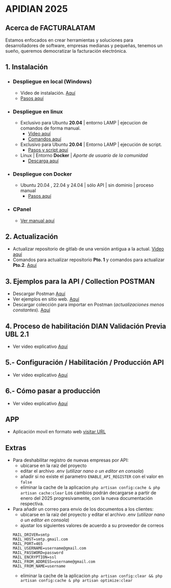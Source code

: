 # **APIDIAN 2025**

## Acerca de FACTURALATAM

Estamos enfocados en crear herramientas y soluciones para desarrolladores de software, empresas medianas y pequeñas, tenemos un sueño, queremos democratizar la facturación electrónica.

## 1. Instalación

- ###  Despliegue en local (Windows)
  * Video de instalación. [Aquí](https://www.youtube.com/watch?v=9Ds2DR3QLGY)
  * [Pasos aquí](https://git.buho.la/facturalatam/co-apidian2025/-/blob/master/Comandos%20Instalacion%20API%202025%20Windows.txt)
- ### Despliegue en linux
  *  Exclusivo para Ubuntu **20.04** | entorno LAMP | ejecucion de comandos de forma manual.
     * [Video aquí](https://www.youtube.com/watch?v=rEgrHADjsCY)
     * [Comandos aquí](https://git.buho.la/facturalatam/co-apidian2025/-/blob/master/Comandos%20Instalacion%20API%202025%20Linux%20Ubuntu%2020.txt?ref_type=heads)
  * Exclusivo para Ubuntu **20.04** | Entorno LAMP | ejecución de script.
     * [Pasos y script aquí](https://git.buho.la/facturalatam/co-apidian2025/-/snippets/35)
  * Linux | Entorno **Docker** | *Aporte de usuario de la comunidad*
     * [Descarga aquí](https://git.buho.la/facturalatam/co-apidian2025/-/blob/master/api_docker.zip?ref_type=heads)
- ### Despliegue con Docker
  * Ubuntu 20.04 , 22.04 y 24.04 | sólo API | sin dominio | proceso manual
     * [Pasos aquí](https://git.buho.la/-/snippets/31)
- ### CPanel
  * [Ver manual aquí](https://git.buho.la/facturalatam/co-apidian2025/-/snippets/37#requisitos)

## 2. Actualización

- Actualizar repositorio de gitlab de una versión antigua a la actual. [Video aquí](https://www.youtube.com/watch?v=6lwLKQCYvNY)
- Comandos para actualizar repositorio **Pto. 1** y comandos para actualizar **Pto.2**. [Aquí](https://git.buho.la/facturalatam/co-apidian2025/-/blob/master/Proceso%20de%20actualizacion%20APIDIAN.txt?ref_type=heads)

## 3. Ejemplos para la API / Collection POSTMAN

- Descargar Postman [Aquí](https://www.postman.com/downloads/)
- Ver ejemplos en sitio web. [Aquí](https://documenter.getpostman.com/view/1431398/2sAY4uCido)
- Descargar colección para importar en Postman (*actualizaciones menos constantes*). [Aquí](https://git.buho.la/facturalatam/co-apidian2025/-/blob/master/ApiDianV2.1.postman_collection.json?ref_type=heads)

## 4. Proceso de habilitación DIAN Validación Previa UBL 2.1

- Ver video explicativo [Aquí](https://www.youtube.com/watch?v=csTmbd1Ere8)

## 5.- Configuración / Habilitación / Producción API
* Ver video explicativo [Aquí](https://www.youtube.com/watch?v=TSF2nHN4W1I)

## 6.- Cómo pasar a producción
* Ver video explicativo [Aquí](https://www.youtube.com/watch?v=gBtd4XqwWtg)

## APP
* Aplicación movil en formato web [visitar URL](https://facturalatam.com/app/)

## Extras

* Para deshabilitar registro de nuevas empresas por API:
  * ubicarse en la raiz del proyecto
  * editar el archivo .env (*utilizar nano o un editor en consola*)
  * añadir si no existe el parametro `ENABLE_API_REGISTER` con el valor en `false`
  * eliminar la cache de la aplicacion `php artisan config:cache & php artisan cache:clear`
Los cambios podrán decargarse a partir de enero del 2025 progresivamente, con la nueva documentación respectiva.
* Para añadir un correo para envio de los documentos a los clientes:
  * ubicarse en la raiz del proyecto y editar el archivo .env (*utilizar nano o un editor en consola*)
  * ajustar los siguientes valores de acuerdo a su proveedor de correos
  ```
  MAIL_DRIVER=smtp
  MAIL_HOST=smtp.gmail.com
  MAIL_PORT=465
  MAIL_USERNAME=username@gmail.com
  MAIL_PASSWORD=password
  MAIL_ENCRYPTION=ssl
  MAIL_FROM_ADDRESS=username@gmail.com
  MAIL_FROM_NAME=username
  ```
  * eliminar la cache de la aplicacion `php artisan config:clear && php artisan config:cache & php artisan optimize:clear`
